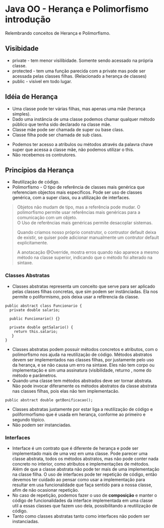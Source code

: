 # Java OO - Herança e Polimorfismo introdução
Relembrando conceitos de Herança e Polimorfismo.
<p></p>

## Visibidade
* private - tem menor visilibidade. Somente sendo acessado na própria classe.
* protected - tem uma função parecida com a private mas pode ser acessada pelas classes filhas. (Relacionado a herança de classes)
* public - visível em todo lugar.
<p></p>

## Idéia de Herança
* Uma classe pode ter várias filhas, mas apenas uma mãe (herança simples).
* Dado uma instância de uma classe podemos chamar qualquer método público que tenha sido declarado na classe mãe.
* Classe mãe pode ser chamada de super ou base class.
* Classe filha pode ser chamada de sub class.
<p></p>

* Podemos ter acesso a atribulos ou métodos através da palavra chave super que acessa a classe mãe, não podemos utilizar o this.
* Não recebemos os contrutores.
<p></p>

## Princípios da Herança
* Reutilização de código.
* Polimorfismo - O tipo de referência de classes mais genérica que referenciam objectos mais específicos. Pode ser uso de classes genérica, com a super class, ou a utilização de interfaces.

<p></p>
<blockquote>
  <p>Objetos não mudam de tipo, mas a referência pode mudar. O polimorfismo permite usar referências mais genéricas para a comunicação com um objeto.
  <br>O Uso de referências mais genéricas permite desacoplar sistemas.</p>
  <p>Quando criamos nosso próprio construtor, o contrustor default deixa de existir, se quiser pode adicionar manualmente um contrutor default explicitamente.
  <p>A anotacação @Override, mostra erros quando não aparece a mesmo método na classe superior, indicando que o método foi alterado na sintaxe.</p>
</blockquote>

### Classes Abstratas
* Classes abstratas representa um conceito que serve para ser aplicado pelas classes filhas concretas, que sim podem ser instânciadas. Ela nos permite o poliformismo, pois deixa usar a refêrencia da classe.
```
public abstract class Funcionario {
  private double salario;
  
  public Funcionario() {}
  
  private double getSalario() {
    return this.salario;
   }
}
```
* Classes abstratas podem possuir métodos concretos e atributos, com o polimorfismo nos ajuda na reutilização de código. Métodos abstratos devem ser implementados nas classes filhas, por justamente pelo uso da herança, e se não causa um erro na sintaxe. Eles não tem corpo ou implementação e sim uma assinatura (visibilidade, returno , nome do método e parâmetros.
* Quando uma classe tem métodos abstrados deve ser tornar abstrata. Não pode invocar diferamente os métodos abstratos da classe abstrata nas classes filhas, pois elas não tem implementacão.
```
public abstract double getBonificacao();
```
* Classes abstratas justamente por estar liga a reutilização de código e poliformorfismo que é usada em herança, conforme ao primeiro e segundo tópico.
* Não podem ser instanciadas.

### Interfaces
* Interface é um contrato que é diferente de herança e pode ser implementado mais de uma vez em uma classe. Pode parecer uma classe abstrata, todos os métodos abstratos, mas não pode conter nada concreto no interior, como atributos e implementações de métodos. Além de que a classe abstrata não pode ter mais de uma implementação na classe filha. O uso de interfaces pode ter repetição de código, então devemos ter cuidado ao pensar como usar a implementação para resultar em usa funcionalidade que faça sentido para a nossa classe, afim de não ocasionar repetição.
* No caso de repetição, podemos fazer o uso de <b>composição</b> e manter o código de funcionalidades da interface implementada em uma classe util a essas classes que fazem uso dela, possibilitando a reutilização de código.
* Tanto como classes abstratas tanto como interfaces não podem ser instanciadas.

